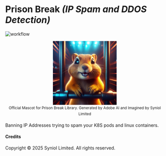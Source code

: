# Prison Break _(IP Spam and DDOS Detection)_
![workflow](https://github.com/syniol/prison-break/actions/workflows/pipeline.yml/badge.svg)

<p align="center">
    <a href="https://xyo.financial" target="blank"><img alt="Go (Golang) Gopher Mascot" width="40%" src="https://github.com/syniol/prison-break/blob/main/docs/mascot.png?raw=true" /></a>
    <sup><br />Official Mascot for Prison Break Library. Generated by Adobe AI and Imagined by Syniol Limited</sup>
</p>

Banning IP Addresses trying to spam your K8S pods and linux containers.


#### Credits
Copyright &copy; 2025 Syniol Limited. All rights reserved.
